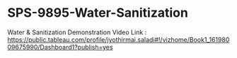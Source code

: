 # SPS-9895-Water-Sanitization
Water &amp; Sanitization
Demonstration Video Link : https://public.tableau.com/profile/jyothirmai.saladi#!/vizhome/Book1_16198009675990/Dashboard1?publish=yes
